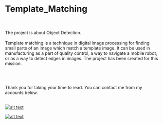 # Template_Matching
<br><br>
 The project is about Object Detection.
 <br><br>
Template matching is a technique in digital image processing for finding small parts of an image which match a template image. 
It can be used in manufacturing as a part of quality control, a way to navigate a mobile robot, or as a way to detect edges in images. 
The project has been created for this mission.

 <br><br>
 
Thank you for taking your time to read. You can contact me from my accounts below.<br>
<br>

<a href="https://github.com/KenanSonuksun" target="_blank">

![alt text](https://img.shields.io/badge/GitHub-100000?style=for-the-badge&logo=github&logoColor=white)

</a>
<a href="https://www.linkedin.com/in/kenan-s%C3%B6n%C3%BCks%C3%BCn-598b121b0/" target="_blank">

![alt text](https://img.shields.io/badge/LinkedIn-0077B5?style=for-the-badge&logo=linkedin&logoColor=white)

</a>
